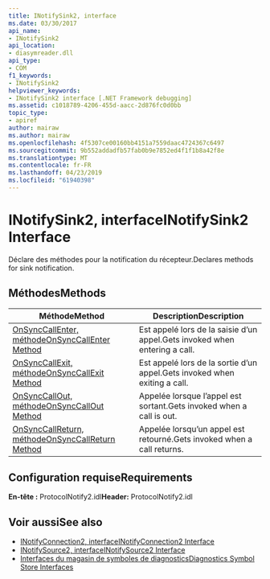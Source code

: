 ```yaml
---
title: INotifySink2, interface
ms.date: 03/30/2017
api_name:
- INotifySink2
api_location:
- diasymreader.dll
api_type:
- COM
f1_keywords:
- INotifySink2
helpviewer_keywords:
- INotifySink2 interface [.NET Framework debugging]
ms.assetid: c1018789-4206-455d-aacc-2d876fc0d0bb
topic_type:
- apiref
author: mairaw
ms.author: mairaw
ms.openlocfilehash: 4f5307ce00160bb4151a7559daac4724367c6497
ms.sourcegitcommit: 9b552addadfb57fab0b9e7852ed4f1f1b8a42f8e
ms.translationtype: MT
ms.contentlocale: fr-FR
ms.lasthandoff: 04/23/2019
ms.locfileid: "61940398"
---
```

# <a name="inotifysink2-interface"></a><span data-ttu-id="9d2e1-102">INotifySink2, interface</span><span class="sxs-lookup"><span data-stu-id="9d2e1-102">INotifySink2 Interface</span></span>
<span data-ttu-id="9d2e1-103">Déclare des méthodes pour la notification du récepteur.</span><span class="sxs-lookup"><span data-stu-id="9d2e1-103">Declares methods for sink notification.</span></span>  
  
## <a name="methods"></a><span data-ttu-id="9d2e1-104">Méthodes</span><span class="sxs-lookup"><span data-stu-id="9d2e1-104">Methods</span></span>  
  
|<span data-ttu-id="9d2e1-105">Méthode</span><span class="sxs-lookup"><span data-stu-id="9d2e1-105">Method</span></span>|<span data-ttu-id="9d2e1-106">Description</span><span class="sxs-lookup"><span data-stu-id="9d2e1-106">Description</span></span>|  
|------------|-----------------|  
|[<span data-ttu-id="9d2e1-107">OnSyncCallEnter, méthode</span><span class="sxs-lookup"><span data-stu-id="9d2e1-107">OnSyncCallEnter Method</span></span>](../../../../docs/framework/unmanaged-api/diagnostics/inotifysink2-onsynccallenter-method.md)|<span data-ttu-id="9d2e1-108">Est appelé lors de la saisie d’un appel.</span><span class="sxs-lookup"><span data-stu-id="9d2e1-108">Gets invoked when entering a call.</span></span>|  
|[<span data-ttu-id="9d2e1-109">OnSyncCallExit, méthode</span><span class="sxs-lookup"><span data-stu-id="9d2e1-109">OnSyncCallExit Method</span></span>](../../../../docs/framework/unmanaged-api/diagnostics/inotifysink2-onsynccallexit-method.md)|<span data-ttu-id="9d2e1-110">Est appelé lors de la sortie d’un appel.</span><span class="sxs-lookup"><span data-stu-id="9d2e1-110">Gets invoked when exiting a call.</span></span>|  
|[<span data-ttu-id="9d2e1-111">OnSyncCallOut, méthode</span><span class="sxs-lookup"><span data-stu-id="9d2e1-111">OnSyncCallOut Method</span></span>](../../../../docs/framework/unmanaged-api/diagnostics/inotifysink2-onsynccallout-method.md)|<span data-ttu-id="9d2e1-112">Appelée lorsque l’appel est sortant.</span><span class="sxs-lookup"><span data-stu-id="9d2e1-112">Gets invoked when a call is out.</span></span>|  
|[<span data-ttu-id="9d2e1-113">OnSyncCallReturn, méthode</span><span class="sxs-lookup"><span data-stu-id="9d2e1-113">OnSyncCallReturn Method</span></span>](../../../../docs/framework/unmanaged-api/diagnostics/inotifysink2-onsynccallreturn-method.md)|<span data-ttu-id="9d2e1-114">Appelée lorsqu’un appel est retourné.</span><span class="sxs-lookup"><span data-stu-id="9d2e1-114">Gets invoked when a call returns.</span></span>|  
  
## <a name="requirements"></a><span data-ttu-id="9d2e1-115">Configuration requise</span><span class="sxs-lookup"><span data-stu-id="9d2e1-115">Requirements</span></span>  
 <span data-ttu-id="9d2e1-116">**En-tête :** ProtocolNotify2.idl</span><span class="sxs-lookup"><span data-stu-id="9d2e1-116">**Header:** ProtocolNotify2.idl</span></span>  
  
## <a name="see-also"></a><span data-ttu-id="9d2e1-117">Voir aussi</span><span class="sxs-lookup"><span data-stu-id="9d2e1-117">See also</span></span>

- [<span data-ttu-id="9d2e1-118">INotifyConnection2, interface</span><span class="sxs-lookup"><span data-stu-id="9d2e1-118">INotifyConnection2 Interface</span></span>](../../../../docs/framework/unmanaged-api/diagnostics/inotifyconnection2-interface.md)
- [<span data-ttu-id="9d2e1-119">INotifySource2, interface</span><span class="sxs-lookup"><span data-stu-id="9d2e1-119">INotifySource2 Interface</span></span>](../../../../docs/framework/unmanaged-api/diagnostics/inotifysource2-interface.md)
- [<span data-ttu-id="9d2e1-120">Interfaces du magasin de symboles de diagnostics</span><span class="sxs-lookup"><span data-stu-id="9d2e1-120">Diagnostics Symbol Store Interfaces</span></span>](../../../../docs/framework/unmanaged-api/diagnostics/diagnostics-symbol-store-interfaces.md)
